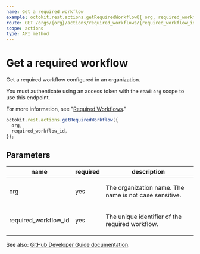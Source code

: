 ```yaml
---
name: Get a required workflow
example: octokit.rest.actions.getRequiredWorkflow({ org, required_workflow_id })
route: GET /orgs/{org}/actions/required_workflows/{required_workflow_id}
scope: actions
type: API method
---
```


# Get a required workflow

Get a required workflow configured in an organization.

You must authenticate using an access token with the `read:org` scope to use this endpoint.

For more information, see "[Required Workflows](https://docs.github.com/actions/using-workflows/required-workflows)."

```js
octokit.rest.actions.getRequiredWorkflow({
  org,
  required_workflow_id,
});
```

## Parameters

<table>
  <thead>
    <tr>
      <th>name</th>
      <th>required</th>
      <th>description</th>
    </tr>
  </thead>
  <tbody>
    <tr><td>org</td><td>yes</td><td>

The organization name. The name is not case sensitive.

</td></tr>
<tr><td>required_workflow_id</td><td>yes</td><td>

The unique identifier of the required workflow.

</td></tr>
  </tbody>
</table>

See also: [GitHub Developer Guide documentation](https://docs.github.com/rest/reference/actions#get-a-required-workflow).

